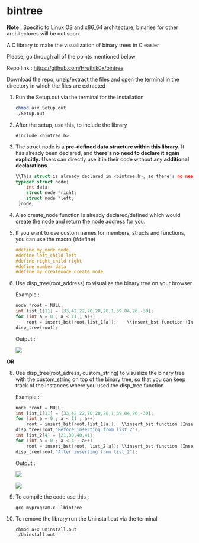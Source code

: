 # bintree

**Note** : Specific to Linux OS and x86_64 architecture, binaries for other architectures will be out soon.

A C library to make the visualization of binary trees in C easier

Please, go through all of the points mentioned below

Repo link : https://github.com/Hruthik0x/bintree

Download the repo, unzip/extract the files and open the terminal in the directory in which the files are extracted

1) Run the Setup.out via the terminal for the installation
   
    ```sh
    chmod a+x Setup.out
    ./Setup.out
    ```

2) After the setup, use this, to include the library
    ```
    #include <bintree.h>
    ```

4) The struct node is a **pre-defined data structure within this library.**
   It has already been declared, and **there's no need to declare it again explicitly.**
   Users can directly use it in their code without any **additional declarations**.
    ```C
    \\This struct is already declared in <bintree.h>, so there's no need to declare it again explicitly
    typedef struct node{
        int data;
        struct node *right;
        struct node *left;
     }node;
     ```

5) Also create_node function is already declared/defined which would create the node and return the node address for you.

6) If you want to use custom names for members, structs and functions, you can use the macro (#define)

   ```C
   #define my_node node
   #define left_child left
   #define right_child right
   #define number data
   #define my_createnode create_node
   ```

7) Use disp_tree(root_address) to visualize the binary tree on your browser

   Example :

    ```C
    node *root = NULL;
    int list_1[11] = {33,42,22,70,20,28,1,39,84,26,-30};
    for (int a = 0 ; a < 11 ; a++)
        root = insert_bst(root,list_1[a]);    \\insert_bst function (Inserts elements in binary search tree) is not included in the library
    disp_tree(root);
    ```

   Output :

    ![](https://github.com/Hruthik0x/bintree/assets/69683617/27bf7a40-4b03-4b72-bc51-d19e6014078b)


**OR**
   
8) Use disp_tree(root_adress, custom_string) to visualize the binary tree with the custom_string on top of the binary tree, 
   so that you can keep track of the instances where you used the disp_tree function

   Example : 
   
    ```C
    node *root = NULL;
    int list_1[11] = {33,42,22,70,20,28,1,39,84,26,-30};
    for (int a = 0 ; a < 11 ; a++)
        root = insert_bst(root,list_1[a]);	\\insert_bst function (Inserts elements in binary search tree) is not included in the library
    disp_tree(root,"Before inserting from list_2");
    int list_2[4] = {21,30,40,41};
    for (int a = 0 ; a < 4 ; a++)
        root = insert_bst(root, list_2[a]);	\\insert_bst function (Inserts elements in binary search tree) is not included in the library
    disp_tree(root,"After inserting from list_2");
    ```

   Output :

   ![](https://github.com/Hruthik0x/bintree/assets/69683617/d7fead00-fc57-47d3-870f-b6a49da70dc9)

   ![](https://github.com/Hruthik0x/bintree/assets/69683617/8d95f56a-b330-4ab2-bf87-e2471a9321a5)


9) To compile the code use this :
   
   ```
   gcc myprogram.c -lbintree
   ```

10) To remove the library run the Uninstall.out via the terminal

    ```
    chmod a+x Uninstall.out
    ./Uninstall.out
    ```
	
	

